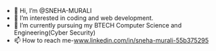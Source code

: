 - 👋 Hi, I’m @SNEHA-MURALI
- 👀 I’m interested in coding and web development.
- 🌱 I’m currently pursuing my BTECH Computer Science and Engineering(Cyber Security)
- 📫 How to reach me-www.linkedin.com/in/sneha-murali-55b375295

<!---
SNEHA-MURALI/SNEHA-MURALI is a ✨ special ✨ repository because its `README.md` (this file) appears on your GitHub profile.
You can click the Preview link to take a look at your changes.
--->
